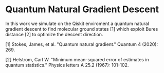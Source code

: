 # Quantum Natural Gradient Descent

In this work we simulate on the Qiskit enviroment a quantum natural gradient descent to find molecular ground states [1] which exploit Bures distance [2] to optimize the descent direction.

[1] Stokes, James, et al. "Quantum natural gradient." Quantum 4 (2020): 269.

[2] Helstrom, Carl W. "Minimum mean-squared error of estimates in quantum statistics." Physics letters A 25.2 (1967): 101-102.



